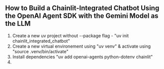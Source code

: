 ## How to Build a Chainlit-Integrated Chatbot Using the OpenAI Agent SDK with the Gemini Model as the LLM

1. Create a new uv project without --package flag - "uv init chainlit_integrated_chatbot"
2. Create a new virtual environement using "uv venv" & activate using "source .venv/bin/activate"
3. Install dependencies "uv add openai-agents python-dotenv chainlit"
4. 

